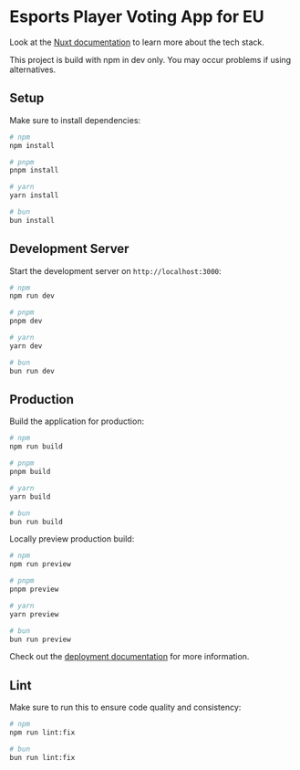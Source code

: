# Esports Player Voting App for EU

Look at the [Nuxt documentation](https://nuxt.com/docs/getting-started/introduction) to learn more about the tech stack.

This project is build with npm in dev only. You may occur problems if using alternatives.

## Setup

Make sure to install dependencies:

```bash
# npm
npm install

# pnpm
pnpm install

# yarn
yarn install

# bun
bun install
```

## Development Server

Start the development server on `http://localhost:3000`:

```bash
# npm
npm run dev

# pnpm
pnpm dev

# yarn
yarn dev

# bun
bun run dev
```

## Production

Build the application for production:

```bash
# npm
npm run build

# pnpm
pnpm build

# yarn
yarn build

# bun
bun run build
```

Locally preview production build:

```bash
# npm
npm run preview

# pnpm
pnpm preview

# yarn
yarn preview

# bun
bun run preview
```

Check out the [deployment documentation](https://nuxt.com/docs/getting-started/deployment) for more information.

## Lint

Make sure to run this to ensure code quality and consistency:

```bash
# npm
npm run lint:fix

# bun
bun run lint:fix
```